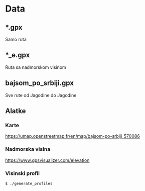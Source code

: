 # Data

## *.gpx

Samo ruta

## *_e.gpx

Ruta sa nadmorskom visinom

## bajsom_po_srbiji.gpx

Sve rute od Jagodine do Jagodine

## Alatke

### Karte

https://umap.openstreetmap.fr/en/map/bajsom-po-srbiji_570086

### Nadmorska visina

https://www.gpsvisualizer.com/elevation

### Visinski profil

    $ ./generate_profiles
